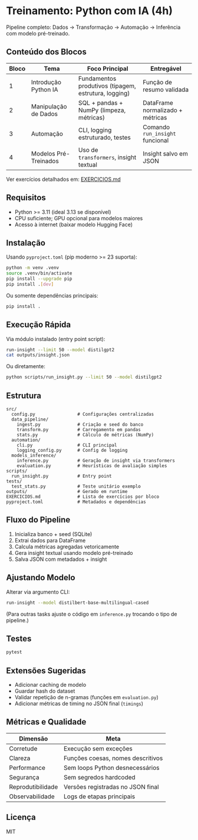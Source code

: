 # Treinamento: Python com IA (4h)

Pipeline completo: Dados -> Transformação -> Automação -> Inferência com modelo pré-treinado.

## Conteúdo dos Blocos

| Bloco | Tema | Foco Principal | Entregável |
|-------|------|----------------|------------|
| 1 | Introdução Python IA | Fundamentos produtivos (tipagem, estrutura, logging) | Função de resumo validada |
| 2 | Manipulação de Dados | SQL + pandas + NumPy (limpeza, métricas) | DataFrame normalizado + métricas |
| 3 | Automação | CLI, logging estruturado, testes | Comando `run_insight` funcional |
| 4 | Modelos Pré-Treinados | Uso de `transformers`, insight textual | Insight salvo em JSON |

Ver exercícios detalhados em: [EXERCICIOS.md](EXERCICIOS.md)

## Requisitos

- Python >= 3.11 (ideal 3.13 se disponível)
- CPU suficiente; GPU opcional para modelos maiores
- Acesso à internet (baixar modelo Hugging Face)

## Instalação

Usando `pyproject.toml` (pip moderno >= 23 suporta):
```bash
python -m venv .venv
source .venv/bin/activate
pip install --upgrade pip
pip install .[dev]
```
Ou somente dependências principais:
```bash
pip install .
```

## Execução Rápida

Via módulo instalado (entry point script):
```bash
run-insight --limit 50 --model distilgpt2
cat outputs/insight.json
```
Ou diretamente:
```bash
python scripts/run_insight.py --limit 50 --model distilgpt2
```

## Estrutura

```
src/
  config.py                # Configurações centralizadas
  data_pipeline/
    ingest.py              # Criação e seed do banco
    transform.py           # Carregamento em pandas
    stats.py               # Cálculo de métricas (NumPy)
  automation/
    cli.py                 # CLI principal
    logging_config.py      # Config de logging
  models_inference/
    inference.py           # Geração de insight via transformers
    evaluation.py          # Heurísticas de avaliação simples
scripts/
  run_insight.py           # Entry point
tests/
  test_stats.py            # Teste unitário exemplo
outputs/                   # Gerado em runtime
EXERCICIOS.md              # Lista de exercícios por bloco
pyproject.toml             # Metadados e dependências
```

## Fluxo do Pipeline
1. Inicializa banco + seed (SQLite)
2. Extrai dados para DataFrame
3. Calcula métricas agregadas vetoricamente
4. Gera insight textual usando modelo pré-treinado
5. Salva JSON com metadados + insight

## Ajustando Modelo
Alterar via argumento CLI:
```bash
run-insight --model distilbert-base-multilingual-cased
```
(Para outras tasks ajuste o código em `inference.py` trocando o tipo de pipeline.)

## Testes

```bash
pytest
```

## Extensões Sugeridas
- Adicionar caching de modelo
- Guardar hash do dataset
- Validar repetição de n-gramas (funções em `evaluation.py`)
- Adicionar métricas de timing no JSON final (`timings`)

## Métricas e Qualidade
| Dimensão | Meta |
|----------|------|
| Corretude | Execução sem exceções |
| Clareza | Funções coesas, nomes descritivos |
| Performance | Sem loops Python desnecessários |
| Segurança | Sem segredos hardcoded |
| Reprodutibilidade | Versões registradas no JSON final |
| Observabilidade | Logs de etapas principais |

## Licença
MIT
